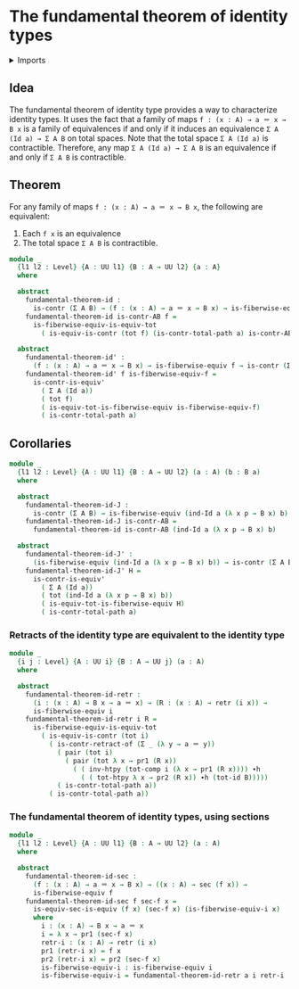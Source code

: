 #  The fundamental theorem of identity types

<details><summary>Imports</summary>
```agda
module foundation-core.fundamental-theorem-of-identity-types where
open import foundation-core.contractible-types
open import foundation-core.dependent-pair-types
open import foundation-core.equivalences
open import foundation-core.functoriality-dependent-pair-types
open import foundation-core.homotopies
open import foundation-core.identity-types
open import foundation-core.retractions
open import foundation-core.sections
open import foundation-core.universe-levels
```
</details>

## Idea

The fundamental theorem of identity type provides a way to characterize identity types. It uses the fact that a family of maps `f : (x : A) → a ＝ x → B x` is a family of equivalences if and only if it induces an equivalence `Σ A (Id a) → Σ A B` on total spaces. Note that the total space `Σ A (Id a)` is contractible. Therefore, any map `Σ A (Id a) → Σ A B` is an equivalence if and only if `Σ A B` is contractible.

## Theorem

For any family of maps `f : (x : A) → a ＝ x → B x`, the following are equivalent:
1. Each `f x` is an equivalence
2. The total space `Σ A B` is contractible.

```agda
module _
  {l1 l2 : Level} {A : UU l1} {B : A → UU l2} {a : A}
  where

  abstract
    fundamental-theorem-id :
      is-contr (Σ A B) → (f : (x : A) → a ＝ x → B x) → is-fiberwise-equiv f
    fundamental-theorem-id is-contr-AB f =
      is-fiberwise-equiv-is-equiv-tot
        ( is-equiv-is-contr (tot f) (is-contr-total-path a) is-contr-AB)

  abstract
    fundamental-theorem-id' :
      (f : (x : A) → a ＝ x → B x) → is-fiberwise-equiv f → is-contr (Σ A B)
    fundamental-theorem-id' f is-fiberwise-equiv-f =
      is-contr-is-equiv'
        ( Σ A (Id a))
        ( tot f)
        ( is-equiv-tot-is-fiberwise-equiv is-fiberwise-equiv-f)
        ( is-contr-total-path a)
```

## Corollaries

```agda
module _
  {l1 l2 : Level} {A : UU l1} {B : A → UU l2} (a : A) (b : B a)
  where

  abstract
    fundamental-theorem-id-J :
      is-contr (Σ A B) → is-fiberwise-equiv (ind-Id a (λ x p → B x) b)
    fundamental-theorem-id-J is-contr-AB =
      fundamental-theorem-id is-contr-AB (ind-Id a (λ x p → B x) b)

  abstract
    fundamental-theorem-id-J' :
      (is-fiberwise-equiv (ind-Id a (λ x p → B x) b)) → is-contr (Σ A B)
    fundamental-theorem-id-J' H =
      is-contr-is-equiv'
        ( Σ A (Id a))
        ( tot (ind-Id a (λ x p → B x) b))
        ( is-equiv-tot-is-fiberwise-equiv H)
        ( is-contr-total-path a)
```

### Retracts of the identity type are equivalent to the identity type

```agda
module _
  {i j : Level} {A : UU i} {B : A → UU j} (a : A)
  where

  abstract
    fundamental-theorem-id-retr :
      (i : (x : A) → B x → a ＝ x) → (R : (x : A) → retr (i x)) →
      is-fiberwise-equiv i
    fundamental-theorem-id-retr i R =
      is-fiberwise-equiv-is-equiv-tot
        ( is-equiv-is-contr (tot i)
          ( is-contr-retract-of (Σ _ (λ y → a ＝ y))
            ( pair (tot i)
              ( pair (tot λ x → pr1 (R x))
                ( ( inv-htpy (tot-comp i (λ x → pr1 (R x)))) ∙h
                  ( ( tot-htpy λ x → pr2 (R x)) ∙h (tot-id B)))))
            ( is-contr-total-path a))
          ( is-contr-total-path a))
```

### The fundamental theorem of identity types, using sections

```agda
module _
  {l1 l2 : Level} {A : UU l1} {B : A → UU l2} (a : A)
  where

  abstract
    fundamental-theorem-id-sec :
      (f : (x : A) → a ＝ x → B x) → ((x : A) → sec (f x)) →
      is-fiberwise-equiv f
    fundamental-theorem-id-sec f sec-f x =
      is-equiv-sec-is-equiv (f x) (sec-f x) (is-fiberwise-equiv-i x)
      where
        i : (x : A) → B x → a ＝ x
        i = λ x → pr1 (sec-f x)
        retr-i : (x : A) → retr (i x)
        pr1 (retr-i x) = f x
        pr2 (retr-i x) = pr2 (sec-f x)
        is-fiberwise-equiv-i : is-fiberwise-equiv i
        is-fiberwise-equiv-i = fundamental-theorem-id-retr a i retr-i
```
